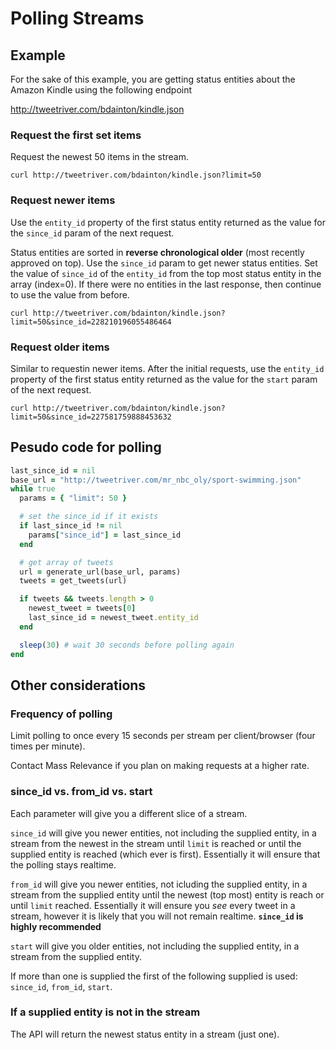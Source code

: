 # Polling Streams

## Example

For the sake of this example, you are getting status entities about the Amazon Kindle using the following endpoint

http://tweetriver.com/bdainton/kindle.json

### Request the first set items

Request the newest 50 items in the stream.

    curl http://tweetriver.com/bdainton/kindle.json?limit=50

### Request newer items

Use the `entity_id` property of the first status entity returned as the
value for the `since_id` param of the next request.

Status entities are sorted in **reverse chronological older** (most recently approved on top). Use the `since_id` param to get newer status entities. Set the value of `since_id` of the `entity_id` from the top most status entity in the array (index=0). If there were no entities in the last response, then continue to use the value from before.

    curl http://tweetriver.com/bdainton/kindle.json?limit=50&since_id=228210196055486464

### Request older items

Similar to requestin newer items. After the initial requests, use the
`entity_id` property of the first status entity returned as the value
for the `start` param of the next request.

    curl http://tweetriver.com/bdainton/kindle.json?limit=50&since_id=227581759888453632

## Pesudo code for polling

```ruby
last_since_id = nil
base_url = "http://tweetriver.com/mr_nbc_oly/sport-swimming.json"
while true
  params = { "limit": 50 }

  # set the since_id if it exists
  if last_since_id != nil
    params["since_id"] = last_since_id
  end

  # get array of tweets
  url = generate_url(base_url, params)
  tweets = get_tweets(url)

  if tweets && tweets.length > 0
    newest_tweet = tweets[0]
    last_since_id = newest_tweet.entity_id
  end

  sleep(30) # wait 30 seconds before polling again
end
```

## Other considerations

### Frequency of polling

Limit polling to once every 15 seconds per stream per
client/browser (four times per minute).

Contact Mass Relevance if you plan on making requests at a higher rate.

### since_id vs. from_id vs. start

Each parameter will give you a different slice of a stream.

`since_id` will give you newer entities, not including the supplied entity, in a stream from the newest in the stream until `limit` is reached or until the supplied entity is reached (which ever is first). Essentially it will ensure that the polling stays realtime.

`from_id` will give you newer entities, not icluding the supplied
entity, in a stream from the supplied entity until the newest (top most)
entity is reach or until `limit` reached. Essentially it will ensure you
*see* every tweet in a stream, however it is likely that you will not
remain realtime. **`since_id` is highly recommended**

`start` will give you older entities, not including the supplied entity, in a stream from the supplied entity.

If more than one is supplied the first of the following supplied is used: `since_id`, `from_id`, `start`.

### If a supplied entity is not in the stream

The API will return the newest status entity in a stream (just one).
